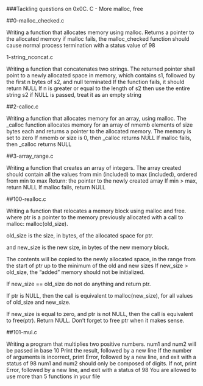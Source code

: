 ###Tackling questions on 0x0C. C - More malloc, free

##0-malloc_checked.c

Writing a function that allocates memory using malloc.
Returns a pointer to the allocated memory
if malloc fails, the malloc_checked function should cause normal process termination with a status value of 98

1-string_nconcat.c

Writing a function that concatenates two strings.
The returned pointer shall point to a newly allocated space in memory, which contains s1, followed by the first n bytes of s2, and null terminated
If the function fails, it should return NULL
If n is greater or equal to the length of s2 then use the entire string s2
if NULL is passed, treat it as an empty string

##2-calloc.c

Writing a function that allocates memory for an array, using malloc.
The _calloc function allocates memory for an array of nmemb elements of size bytes each and returns a pointer to the allocated memory.
The memory is set to zero
If nmemb or size is 0, then _calloc returns NULL
If malloc fails, then _calloc returns NULL

##3-array_range.c

Writing a function that creates an array of integers.
The array created should contain all the values from min (included) to max (included), ordered from min to max
Return: the pointer to the newly created array
If min > max, return NULL
If malloc fails, return NULL

##100-realloc.c

Writing a function that relocates a memory block using malloc and free.
where ptr is a pointer to the memory previously allocated with a call to malloc: malloc(old_size).

old_size is the size, in bytes, of the allocated space for ptr.

and new_size is the new size, in bytes of the new memory block.

The contents will be copied to the newly allocated space, in the range from the start of ptr up to the minimum of the old and new sizes
If new_size > old_size, the “added” memory should not be initialized.

If new_size == old_size do not do anything and return ptr.

If ptr is NULL, then the call is equivalent to malloc(new_size), for all values of old_size and new_size.

If new_size is equal to zero, and ptr is not NULL, then the call is equivalent to free(ptr). Return NULL.
Don’t forget to free ptr when it makes sense.

##101-mul.c

Writing a program that multiplies two positive numbers.
num1 and num2 will be passed in base 10
Print the result, followed by a new line
If the number of arguments is incorrect, print Error, followed by a new line, and exit with a status of 98
num1 and num2 should only be composed of digits. If not, print Error, followed by a new line, and exit with a status of 98
You are allowed to use more than 5 functions in your file
